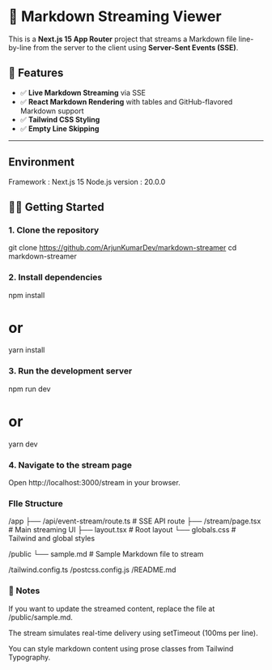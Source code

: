 # 📘 Markdown Streaming Viewer

This is a **Next.js 15 App Router** project that streams a Markdown file line-by-line from the server to the client using **Server-Sent Events (SSE)**.

## 🚀 Features

- ✅ **Live Markdown Streaming** via SSE
- ✅ **React Markdown Rendering** with tables and GitHub-flavored Markdown support
- ✅ **Tailwind CSS Styling**
- ✅ **Empty Line Skipping**

---

## Environment

Framework : Next.js 15
Node.js version : 20.0.0

## 🧑‍💻 Getting Started

### 1. Clone the repository

git clone https://github.com/ArjunKumarDev/markdown-streamer
cd markdown-streamer

### 2. Install dependencies

npm install

# or

yarn install

### 3. Run the development server

npm run dev

# or

yarn dev

### 4. Navigate to the stream page

Open http://localhost:3000/stream in your browser.

### FIle Structure

/app
├── /api/event-stream/route.ts # SSE API route
├── /stream/page.tsx # Main streaming UI
├── layout.tsx # Root layout
└── globals.css # Tailwind and global styles

/public
└── sample.md # Sample Markdown file to stream

/tailwind.config.ts
/postcss.config.js
/README.md

### 📄 Notes

If you want to update the streamed content, replace the file at /public/sample.md.

The stream simulates real-time delivery using setTimeout (100ms per line).

You can style markdown content using prose classes from Tailwind Typography.
